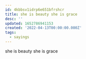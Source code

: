 ```yaml
---
id: 4kbbsv1idrp6e651bfrshcr
title: she is beauty she is grace
desc: ''
updated: 1652786941153
created: '2022-04-13T00:00:00.000Z'
tags:
  - sayings
---
```


she is beauty she is grace
